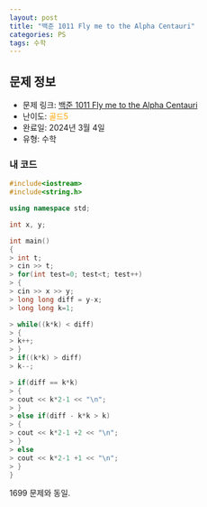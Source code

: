 ```yaml
---
layout: post
title: "백준 1011 Fly me to the Alpha Centauri"
categories: PS
tags: 수학
---
```


## 문제 정보
- 문제 링크: [백준 1011 Fly me to the Alpha Centauri](https://www.acmicpc.net/problem/1011)
- 난이도: <span style="color:#FFA500">골드5</span>
- 완료일: 2024년 3월 4일
- 유형: 수학

### 내 코드

```C++
#include<iostream>
#include<string.h>

using namespace std;

int x, y;

int main()
{    
> int t;
> cin >> t;
> for(int test=0; test<t; test++)
> {
> cin >> x >> y;
> long long diff = y-x;
> long long k=1;

> while((k*k) < diff)
> {
> k++;
> }
> if((k*k) > diff)
> k--;

> if(diff == k*k)
> {
> cout << k*2-1 << "\n";
> }
> else if(diff - k*k > k)
> {
> cout << k*2-1 +2 << "\n";
> }
> else
> cout << k*2-1 +1 << "\n";
> }
}
```

1699 문제와 동일.
